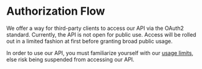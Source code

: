 # Authorization Flow

We offer a way for third-party clients to access our API via the OAuth2 standard. Currently, the API is not open for public use. Access will be rolled out in a limited fashion at first before granting broad public usage.

In order to use our API, you must familiarize yourself with our [usage limits](../limits/en.md), else risk being suspended from accessing our API.